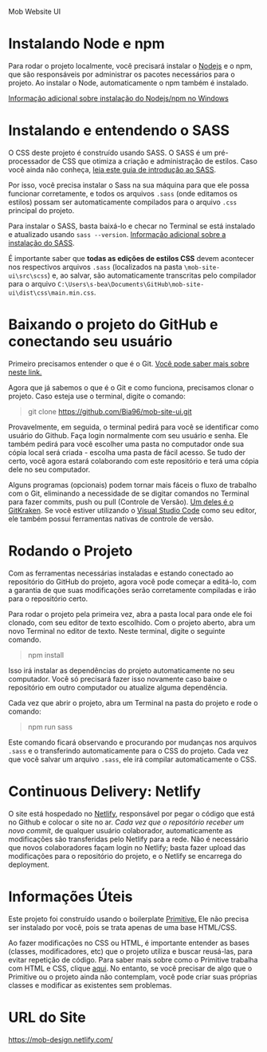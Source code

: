Mob Website UI

# Instalando Node e npm
Para rodar o projeto localmente, você precisará instalar o [Nodejs](https://nodejs.org/en/download/) e o npm, que são responsáveis por administrar os pacotes necessários para o projeto. Ao instalar o Node, automaticamente o npm também é instalado. 

[Informação adicional sobre instalação do Nodejs/npm no Windows](https://www.guru99.com/download-install-node-js.html)


# Instalando e entendendo o SASS

O CSS deste projeto é construído usando SASS. O SASS é um pré-processador de CSS que otimiza a criação e administração de estilos. Caso você ainda não conheça, [leia este guia de introdução ao SASS](https://sass-lang.com/guide).

Por isso, você precisa instalar o Sass na sua máquina para que ele possa funcionar corretamente, e todos os arquivos `.sass` (onde editamos os estilos) possam ser automaticamente compilados para o arquivo `.css` principal do projeto.

Para instalar o SASS, basta baixá-lo e checar no Terminal se está instalado e atualizado usando ``sass --version``. [Informação adicional sobre a instalação do SASS](https://sass-lang.com/install).

É importante saber que **todas as edições de estilos CSS** devem acontecer nos respectivos arquivos `.sass` (localizados na pasta `\mob-site-ui\src\scss`) e, ao salvar, são automaticamente transcritas pelo compilador para o arquivo `C:\Users\s-bea\Documents\GitHub\mob-site-ui\dist\css\main.min.css`. 

# Baixando o projeto do GitHub e conectando seu usuário

Primeiro precisamos entender o que é o Git. [Você pode saber mais sobre neste link.](https://rogerdudler.github.io/git-guide/index.pt_BR.html)

Agora que já sabemos o que é o Git e como funciona, precisamos clonar o projeto. Caso esteja use o terminal, digite o comando:

> git clone https://github.com/Bia96/mob-site-ui.git

Provavelmente, em seguida, o terminal pedirá para você se identificar como usuário do Github. Faça login normalmente com seu usuário e senha. Ele também pedirá para você escolher uma pasta no computador onde sua cópia local será criada - escolha uma pasta de fácil acesso. Se tudo der certo, você agora estará colaborando com este repositório e terá uma cópia dele no seu computador.

Alguns programas (opcionais) podem tornar mais fáceis o fluxo de trabalho com o Git, eliminando a necessidade de se digitar comandos no Terminal para fazer commits, push ou pull (Controle de Versão). [Um deles é o GitKraken](https://www.gitkraken.com). Se você estiver utilizando o [Visual Studio Code](https://code.visualstudio.com) como seu editor, ele também possui ferramentas nativas de controle de versão.

# Rodando o Projeto

Com as ferramentas necessárias instaladas e estando conectado ao repositório do GitHub do projeto, agora você pode começar a editá-lo, com a garantia de que suas modificações serão corretamente compiladas e irão para o repositório certo.

Para rodar o projeto pela primeira vez, abra a pasta local para onde ele foi clonado, com seu editor de texto escolhido. Com o projeto aberto, abra um novo Terminal no editor de texto. Neste terminal, digite o seguinte comando.

> npm install

Isso irá instalar as dependências do projeto automaticamente no seu computador. Você só precisará fazer isso novamente caso baixe o repositório em outro computador ou atualize alguma dependência.

Cada vez que abrir o projeto, abra um Terminal na pasta do projeto e rode o comando:

>npm run sass

Este comando ficará observando e procurando por mudanças nos arquivos `.sass` e o transferindo automaticamente para o CSS do projeto. Cada vez que você salvar um arquivo `.sass`, ele irá compilar automaticamente o CSS.

# Continuous Delivery: Netlify

O site está hospedado no [Netlify](https://taniarascia.github.io/primitive/), responsável por pegar o código que está no Github e colocar o site no ar. *Cada vez que o repositório receber um novo commit*, de qualquer usuário colaborador, automaticamente as modificações são transferidas pelo Netlify para a rede. Não é necessário que novos colaboradores façam login no Netlify; basta fazer upload das modificações para o repositório do projeto, e o Netlify se encarrega do deployment.

# Informações Úteis

Este projeto foi construído usando o boilerplate [Primitive.](https://github.com/taniarascia/primitive) Ele não precisa ser instalado por você, pois se trata apenas de uma base HTML/CSS. 

Ao fazer modificações no CSS ou HTML, é importante entender as bases (classes, modificadores, etc) que o projeto utiliza e buscar reusá-las, para evitar repetição de código. Para saber mais sobre como o Primitive trabalha com HTML e CSS, clique [aqui](https://taniarascia.github.io/primitive/). No entanto, se você precisar de algo que o Primitive ou o projeto ainda não contemplam, você pode criar suas próprias classes e modificar as existentes sem problemas.

# URL do Site

https://mob-design.netlify.com/
